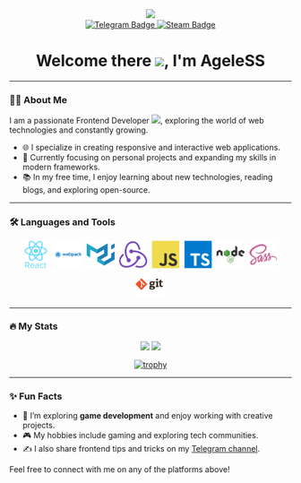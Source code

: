 <div id="header" align="center">
  <img src="https://media.giphy.com/media/KzWAhzWD3HrJyAcLEM/giphy.gif" width="650px"/>
</div>

<div id="badges" align="center">
  <a href="https://t.me/snowlines" target="_blank">
    <img src="https://img.shields.io/badge/telegram-blue?logo=telegram&style=for-the-badge" alt="Telegram Badge"/>
  </a>
  <a href="https://steamcommunity.com/id/Agele1/" target="_blank">
    <img src="https://img.shields.io/badge/steam-000000?logo=steam&style=for-the-badge" alt="Steam Badge"/>
  </a>
</div>

<h1 align="center">
  Welcome there
  <img src="https://media.giphy.com/media/hvRJCLFzcasrR4ia7z/giphy.gif" width="30px"/>, 
  I'm AgeleSS
</h1>

---

### 👩‍💻 About Me   

I am a passionate Frontend Developer <img src="https://media.giphy.com/media/WUlplcMpOCEmTGBtBW/giphy.gif" width="30">, exploring the world of web technologies and constantly growing.

- 🌐 I specialize in creating responsive and interactive web applications.
- 🚀 Currently focusing on personal projects and expanding my skills in modern frameworks.
- 📚 In my free time, I enjoy learning about new technologies, reading blogs, and exploring open-source.

---

### 🛠️ Languages and Tools  

<div align="center">
  <img src="https://github.com/devicons/devicon/blob/master/icons/react/react-original-wordmark.svg" title="React" alt="React" width="50" height="50"/>&nbsp;
  <img src="https://github.com/devicons/devicon/blob/master/icons/webpack/webpack-original-wordmark.svg" title="Webpack" alt="Webpack" width="50" height="50"/>&nbsp;
  <img src="https://github.com/devicons/devicon/blob/master/icons/materialui/materialui-original.svg" title="Material UI" alt="Material UI" width="50" height="50"/>&nbsp;
  <img src="https://github.com/devicons/devicon/blob/master/icons/redux/redux-original.svg" title="Redux" alt="Redux " width="50" height="50"/>&nbsp;
  <img src="https://github.com/devicons/devicon/blob/master/icons/javascript/javascript-original.svg" title="JavaScript" alt="JavaScript" width="50" height="50"/>&nbsp;
  <img src="https://github.com/devicons/devicon/blob/master/icons/typescript/typescript-original.svg" title="TypeScript" alt="TypeScript" width="50" height="50"/>&nbsp;
  <img src="https://github.com/devicons/devicon/blob/master/icons/nodejs/nodejs-original-wordmark.svg" title="Node.js" alt="Node.js" width="50" height="50"/>&nbsp;
  <img src="https://github.com/devicons/devicon/blob/master/icons/sass/sass-original.svg" title="Sass" alt="Sass" width="50" height="50"/>&nbsp;
  <img src="https://github.com/devicons/devicon/blob/master/icons/git/git-original-wordmark.svg" title="Git" alt="Git" width="50" height="50"/>&nbsp;
</div>

---

### 🔥 My Stats  

<div align="center">
  <img src="https://github-readme-stats.vercel.app/api/top-langs/?username=Age1eSS-create&langs_count=6&layout=compact&theme=radical&hide_border=true&custom_title=Top%20Languages" height="200px"/>
  <img src="https://github-profile-summary-cards.vercel.app/api/cards/productive-time?username=Age1eSS-create&theme=radical" height="200px"/>
</div>

<div align="center">
  
  [![trophy](https://github-profile-trophy.vercel.app/?username=Age1eSS-create&theme=radical&rank=S,A,AA,C&margin-w=15)](https://github.com/ryo-ma/github-profile-trophy)
  
</div>

---

### ✨ Fun Facts  

- 🌱 I’m exploring **game development** and enjoy working with creative projects.
- 🎮 My hobbies include gaming and exploring tech communities.
- ✍️ I also share frontend tips and tricks on my [Telegram channel](https://t.me/snowlines).

Feel free to connect with me on any of the platforms above!

